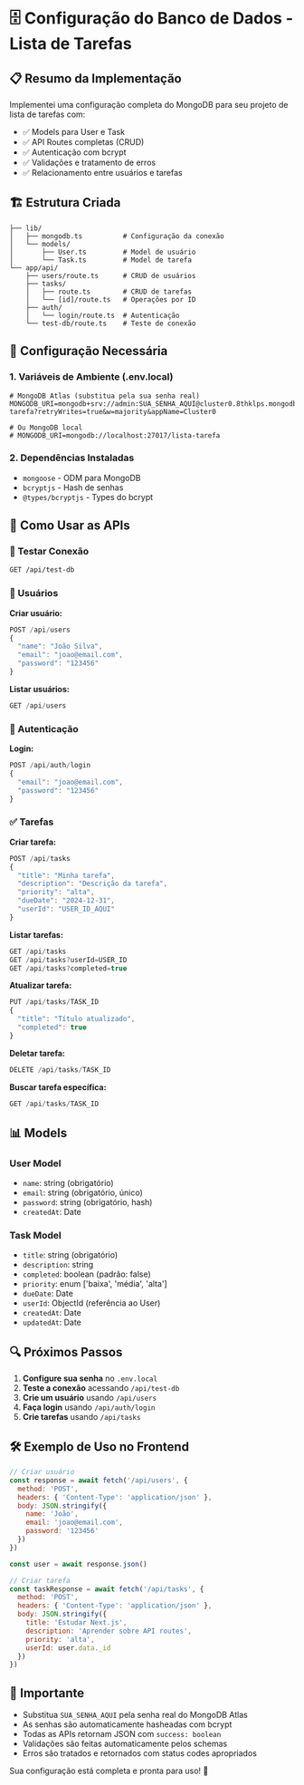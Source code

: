# 🗄️ Configuração do Banco de Dados - Lista de Tarefas

## 📋 Resumo da Implementação

Implementei uma configuração completa do MongoDB para seu projeto de lista de tarefas com:

- ✅ Models para User e Task
- ✅ API Routes completas (CRUD)
- ✅ Autenticação com bcrypt
- ✅ Validações e tratamento de erros
- ✅ Relacionamento entre usuários e tarefas

## 🏗️ Estrutura Criada

```
├── lib/
│   ├── mongodb.ts          # Configuração da conexão
│   └── models/
│       ├── User.ts         # Model de usuário
│       └── Task.ts         # Model de tarefa
└── app/api/
    ├── users/route.ts      # CRUD de usuários
    ├── tasks/
    │   ├── route.ts        # CRUD de tarefas
    │   └── [id]/route.ts   # Operações por ID
    ├── auth/
    │   └── login/route.ts  # Autenticação
    └── test-db/route.ts    # Teste de conexão
```

## 🔧 Configuração Necessária

### 1. Variáveis de Ambiente (.env.local)

```env
# MongoDB Atlas (substitua pela sua senha real)
MONGODB_URI=mongodb+srv://admin:SUA_SENHA_AQUI@cluster0.8thklps.mongodb.net/lista-tarefa?retryWrites=true&w=majority&appName=Cluster0

# Ou MongoDB local
# MONGODB_URI=mongodb://localhost:27017/lista-tarefa
```

### 2. Dependências Instaladas

- `mongoose` - ODM para MongoDB
- `bcryptjs` - Hash de senhas
- `@types/bcryptjs` - Types do bcrypt

## 🚀 Como Usar as APIs

### 🧪 Testar Conexão

```bash
GET /api/test-db
```

### 👤 Usuários

**Criar usuário:**
```javascript
POST /api/users
{
  "name": "João Silva",
  "email": "joao@email.com",
  "password": "123456"
}
```

**Listar usuários:**
```javascript
GET /api/users
```

### 🔐 Autenticação

**Login:**
```javascript
POST /api/auth/login
{
  "email": "joao@email.com",
  "password": "123456"
}
```

### ✅ Tarefas

**Criar tarefa:**
```javascript
POST /api/tasks
{
  "title": "Minha tarefa",
  "description": "Descrição da tarefa",
  "priority": "alta",
  "dueDate": "2024-12-31",
  "userId": "USER_ID_AQUI"
}
```

**Listar tarefas:**
```javascript
GET /api/tasks
GET /api/tasks?userId=USER_ID
GET /api/tasks?completed=true
```

**Atualizar tarefa:**
```javascript
PUT /api/tasks/TASK_ID
{
  "title": "Título atualizado",
  "completed": true
}
```

**Deletar tarefa:**
```javascript
DELETE /api/tasks/TASK_ID
```

**Buscar tarefa específica:**
```javascript
GET /api/tasks/TASK_ID
```

## 📊 Models

### User Model
- `name`: string (obrigatório)
- `email`: string (obrigatório, único)
- `password`: string (obrigatório, hash)
- `createdAt`: Date

### Task Model
- `title`: string (obrigatório)
- `description`: string
- `completed`: boolean (padrão: false)
- `priority`: enum ['baixa', 'média', 'alta']
- `dueDate`: Date
- `userId`: ObjectId (referência ao User)
- `createdAt`: Date
- `updatedAt`: Date

## 🔍 Próximos Passos

1. **Configure sua senha** no `.env.local`
2. **Teste a conexão** acessando `/api/test-db`
3. **Crie um usuário** usando `/api/users`
4. **Faça login** usando `/api/auth/login`
5. **Crie tarefas** usando `/api/tasks`

## 🛠️ Exemplo de Uso no Frontend

```javascript
// Criar usuário
const response = await fetch('/api/users', {
  method: 'POST',
  headers: { 'Content-Type': 'application/json' },
  body: JSON.stringify({
    name: 'João',
    email: 'joao@email.com',
    password: '123456'
  })
})

const user = await response.json()

// Criar tarefa
const taskResponse = await fetch('/api/tasks', {
  method: 'POST',
  headers: { 'Content-Type': 'application/json' },
  body: JSON.stringify({
    title: 'Estudar Next.js',
    description: 'Aprender sobre API routes',
    priority: 'alta',
    userId: user.data._id
  })
})
```

## 🚨 Importante

- Substitua `SUA_SENHA_AQUI` pela senha real do MongoDB Atlas
- As senhas são automaticamente hasheadas com bcrypt
- Todas as APIs retornam JSON com `success: boolean`
- Validações são feitas automaticamente pelos schemas
- Erros são tratados e retornados com status codes apropriados

Sua configuração está completa e pronta para uso! 🎉
